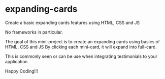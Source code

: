 # expanding-cards
Create a basic expanding cards features using HTML, CSS and JS

No frameworks in particular.

The goal of this mini-project is to create an expanding cards using basics of HTML, CSS and JS
By clicking each mini-card, it will expand into full-card.

This is commonly seen or can be use when integrating testimonials to your application

Happy Coding!!!
